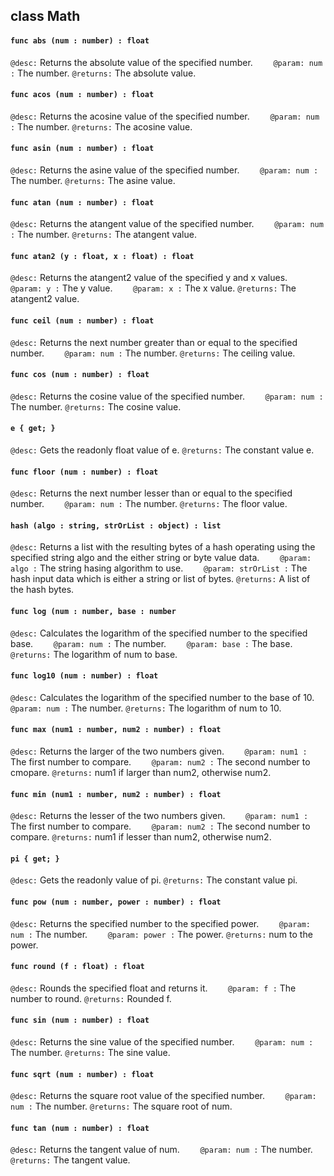 ## class Math

#### ```func abs (num : number) : float```


```@desc:``` Returns the absolute value of the specified number.
```    @param: num :``` The number.
```@returns:``` The absolute value.

#### ```func acos (num : number) : float```


```@desc:``` Returns the acosine value of the specified number.
```    @param: num :``` The number.
```@returns:``` The acosine value.

#### ```func asin (num : number) : float```


```@desc:``` Returns the asine value of the specified number.
```    @param: num :``` The number.
```@returns:``` The asine value.

#### ```func atan (num : number) : float```


```@desc:``` Returns the atangent value of the specified number.
```    @param: num :``` The number.
```@returns:``` The atangent value.

#### ```func atan2 (y : float, x : float) : float```


```@desc:``` Returns the atangent2 value of the specified y and x values.
```    @param: y :``` The y value.
```    @param: x :``` The x value.
```@returns:``` The atangent2 value.

#### ```func ceil (num : number) : float```


```@desc:``` Returns the next number greater than or equal to the specified number.
```    @param: num :``` The number.
```@returns:``` The ceiling value.

#### ```func cos (num : number) : float```


```@desc:``` Returns the cosine value of the specified number.
```    @param: num :``` The number.
```@returns:``` The cosine value.

#### ```e { get; }```


```@desc:``` Gets the readonly float value of e.
```@returns:``` The constant value e.

#### ```func floor (num : number) : float```


```@desc:``` Returns the next number lesser than or equal to the specified number.
```    @param: num :``` The number.
```@returns:``` The floor value.

#### ```hash (algo : string, strOrList : object) : list```


```@desc:``` Returns a list with the resulting bytes of a hash operating using the specified string algo and the either string or byte value data.
```    @param: algo :``` The string hasing algorithm to use.
```    @param: strOrList :``` The hash input data which is either a string or list of bytes.
```@returns:``` A list of the hash bytes.

#### ```func log (num : number, base : number```


```@desc:``` Calculates the logarithm of the specified number to the specified base.
```    @param: num :``` The number.
```    @param: base :``` The base.
```@returns:``` The logarithm of num to base.

#### ```func log10 (num : number) : float```


```@desc:``` Calculates the logarithm of the specified number to the base of 10.
```    @param: num :``` The number.
```@returns:``` The logarithm of num to 10.

#### ```func max (num1 : number, num2 : number) : float```


```@desc:``` Returns the larger of the two numbers given.
```    @param: num1 :``` The first number to compare.
```    @param: num2 :``` The second number to cmopare.
```@returns:``` num1 if larger than num2, otherwise num2.

#### ```func min (num1 : number, num2 : number) : float```


```@desc:``` Returns the lesser of the two numbers given.
```    @param: num1 :``` The first number to compare.
```    @param: num2 :``` The second number to compare.
```@returns:``` num1 if lesser than num2, otherwise num2.

#### ```pi { get; }```


```@desc:``` Gets the readonly value of pi.
```@returns:``` The constant value pi.

#### ```func pow (num : number, power : number) : float```


```@desc:``` Returns the specified number to the specified power.
```    @param: num :``` The number.
```    @param: power :``` The power.
```@returns:``` num to the power.

#### ```func round (f : float) : float```


```@desc:``` Rounds the specified float and returns it.
```    @param: f :``` The number to round.
```@returns:``` Rounded f.

#### ```func sin (num : number) : float```


```@desc:``` Returns the sine value of the specified number.
```    @param: num :``` The number.
```@returns:``` The sine value.

#### ```func sqrt (num : number) : float```


```@desc:``` Returns the square root value of the specified number.
```    @param: num :``` The number.
```@returns:``` The square root of num.

#### ```func tan (num : number) : float```


```@desc:``` Returns the tangent value of num.
```    @param: num :``` The number.
```@returns:``` The tangent value.

